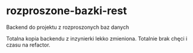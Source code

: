 # rozproszone-bazki-rest
Backend do projektu z rozproszonych baz danych

Totalna kopia backendu z inzynierki lekko zmieniona.
Totalnie brak chęci i czasu na refactor.
